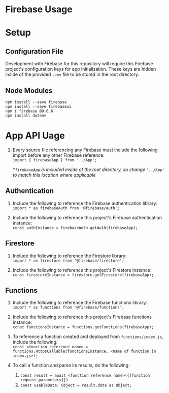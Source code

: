 # Firebase Usage

# Setup
## Configuration File
Development with Firebase for this repository will require this Firebase project's configuration keys for app initialization. These keys are hidden inside of the provided `.env` file to be stored in the root directory.

## Node Modules
`npm install --save firebase`  
`npm install --save firebaseui`  
`npm i firebase @9.6.6`  
`npm install dotenv`  

# App API Uage
1. Every source file referencing any Firebase must include the following import before any other Firebase reference:   
`import { firebaseApp } from '../App';`  
  
    **`firebaseApp` is included inside of the root directory, so change `'../App'` to match this location where applicable*

## Authentication
1. Include the following to reference the Firebase authentication library:  
`import * as firebaseAuth from '@firebase/auth';`

2. Include the following to reference this project's Firebase authentication instance:  
`const authInstance = firebaseAuth.getAuth(firebaseApp);`

## Firestore
1. Include the following to reference the Firestore library:  
`import * as firestore from '@firebase/firestore';`

2. Include the following to reference this project's Firestore instance:  
`const firestoreInstance = firestore.getFirestore(firebaseApp);`

## Functions
1. Include the following to reference the Firebase functions library:  
`import * as functions from '@firebase/functions';`

2. Include the following to reference this project's Firebase functions instance:  
`const functionsInstance = functions.getFunctions(firebaseApp);`

3. To reference a function created and deployed from `functions/index.js`, include the following:  
`const <function reference name> = functions.HttpsCallable(functionsInstance, <name of function in index.js>);`

4. To call a function and parse its results, do the following:
    1. `const result = await <function reference name>({[function request parameters]})`
    2. `const usableData: Object = result.data as Object;`




